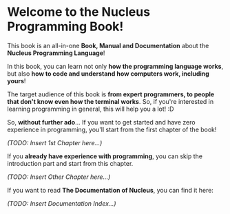 # Welcome to the Nucleus Programming Book!

This book is an all-in-one **Book, Manual and Documentation** about the **Nucleus Programming Language**!

In this book, you can learn not only **how the programming language works**, but also **how to code and understand how computers work, including yours**!

The target audience of this book is **from expert programmers, to people that don't know even how the terminal works**. So, if you're interested in learning programming in general, this will help you a lot! :D

So, **without further ado**... If you want to get started and have zero experience in programming, you'll start from the first chapter of the book!

*(TODO: Insert 1st Chapter here...)*

If you **already have experience with programming**, you can skip the introduction part and start from this chapter.

*(TODO: Insert Other Chapter here...)*

If you want to read **The Documentation of Nucleus**, you can find it here:

*(TODO: Insert Documentation Index...)*